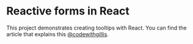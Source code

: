 # Reactive forms in React

This project demonstrates creating tooltips with React. You can find the article that explains this [@codewithgillis](https://codewithgillis.com/building-a-tooltip-component-with-react-hooks/).